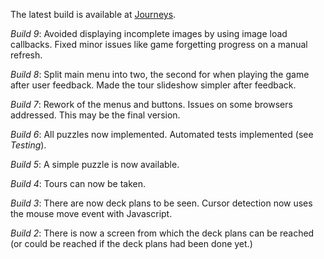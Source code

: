 The latest build is available at [Journeys](/Users/peter/Sites/Games/Journeys/build/index.html).

*Build 9*: Avoided displaying incomplete images by using image load
callbacks.  Fixed minor issues like game forgetting progress on a
manual refresh.

*Build 8*: Split main menu into two, the second for when playing the
game after user feedback.  Made the tour slideshow simpler after
feedback.

*Build 7*: Rework of the menus and buttons. Issues on some browsers
addressed.  This may be the final version.

*Build 6*: All puzzles now implemented.  Automated tests
implemented (see *Testing*).

*Build 5*: A simple puzzle is now available.

*Build 4*: Tours can now be taken.

*Build 3*: There are now deck plans to be seen.  Cursor detection
now uses the mouse move event with Javascript.

*Build 2*: There is now a screen from which the deck plans can
be reached (or could be reached if the deck plans had been done
yet.)
